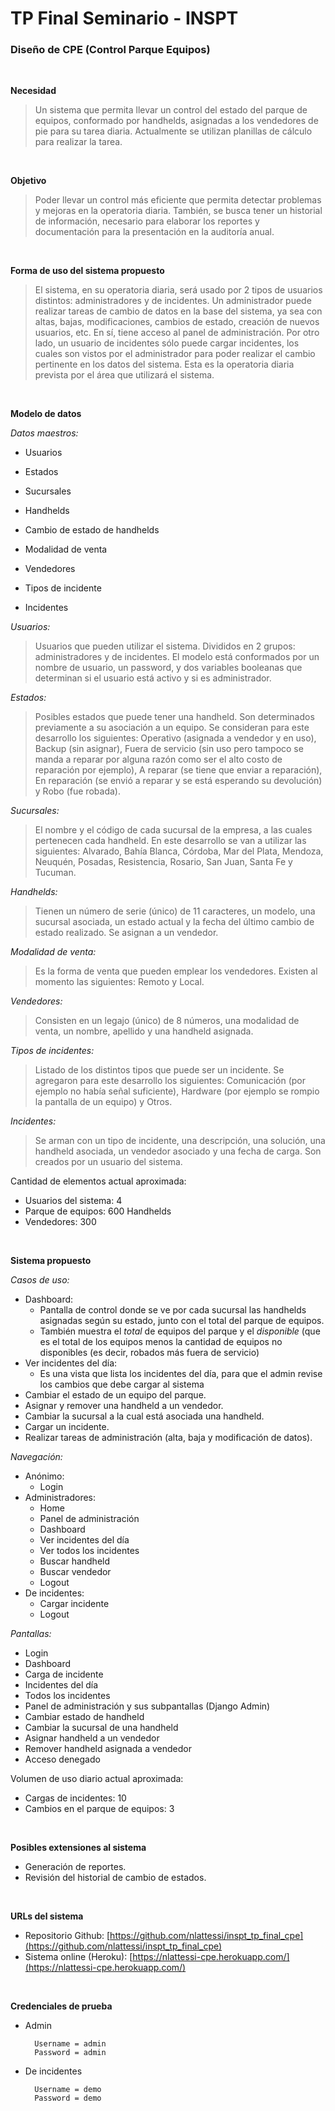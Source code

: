 # TP Final Seminario - INSPT

### Diseño de CPE (Control Parque Equipos)

<br>

**Necesidad**

> Un sistema que permita llevar un control del estado del parque de equipos, conformado por handhelds, asignadas a los vendedores de pie para su tarea diaria. Actualmente se utilizan planillas de cálculo para realizar la tarea.

<br>

**Objetivo**

> Poder llevar un control más eficiente que permita detectar problemas y mejoras en la operatoria diaria. También, se busca tener un historial de información, necesario para elaborar los reportes y documentación para la presentación en la auditoría anual.

<br>

**Forma de uso del sistema propuesto**

> El sistema, en su operatoria diaria, será usado por 2 tipos de usuarios distintos: administradores y de incidentes. Un administrador puede realizar tareas de cambio de datos en la base del sistema, ya sea con altas, bajas, modificaciones, cambios de estado, creación de nuevos usuarios, etc. En sí, tiene acceso al panel de administración. Por otro lado, un usuario de incidentes sólo puede cargar incidentes, los cuales son vistos por el administrador para poder realizar el cambio pertinente en los datos del sistema. Esta es la operatoria diaria prevista por el área que utilizará el sistema.

<br>

**Modelo de datos**

*Datos maestros:*

* Usuarios

* Estados

* Sucursales

* Handhelds

* Cambio de estado de handhelds

* Modalidad de venta

* Vendedores

* Tipos de incidente

* Incidentes

*Usuarios:*
> Usuarios que pueden utilizar el sistema. Divididos en 2 grupos: administradores y de incidentes. El modelo está conformados por un nombre de usuario, un password, y dos variables booleanas que determinan si el usuario está activo y si es administrador.

*Estados:*
> Posibles estados que puede tener una handheld. Son determinados previamente a su asociación a un equipo. Se consideran para este desarrollo los siguientes: Operativo (asignada a vendedor y en uso), Backup (sin asignar), Fuera de servicio (sin uso pero tampoco se manda a reparar por alguna razón como ser el alto costo de reparación por ejemplo), A reparar (se tiene que enviar a reparación), En reparación (se envió a reparar y se está esperando su devolución) y Robo (fue robada).

*Sucursales:*
> El nombre y el código de cada sucursal de la empresa, a las cuales
> pertenecen cada handheld. En este desarrollo se van a utilizar las
> siguientes: Alvarado, Bahía Blanca, Córdoba, Mar del Plata, Mendoza,
> Neuquén, Posadas, Resistencia, Rosario, San Juan, Santa Fe y Tucuman.

*Handhelds:*
> Tienen un número de serie (único) de 11 caracteres, un modelo, una
> sucursal asociada, un estado actual y la fecha del último cambio de
> estado realizado. Se asignan a un vendedor.

*Modalidad de venta:*
> Es la forma de venta que pueden emplear los vendedores. Existen al
> momento las siguientes: Remoto y Local.

*Vendedores:*
> Consisten en un legajo (único) de 8 números, una modalidad de venta,
> un nombre, apellido y una handheld asignada.

*Tipos de incidentes:*
> Listado de los distintos tipos que puede ser un incidente. Se
> agregaron para este desarrollo los siguientes: Comunicación (por
> ejemplo no había señal suficiente), Hardware (por ejemplo se rompio la
> pantalla de un equipo) y Otros.

*Incidentes:*
> Se arman con un tipo de incidente, una descripción, una solución, una
> handheld asociada, un vendedor asociado y una fecha de carga. Son
> creados por un usuario del sistema.

Cantidad de elementos actual aproximada:

 - Usuarios del sistema: 4
 - Parque de equipos: 600 Handhelds 
 - Vendedores: 300

<br>

**Sistema propuesto**

*Casos de uso:*

* Dashboard:
    * Pantalla de control donde se ve por cada sucursal las handhelds asignadas según su estado, junto con el total del parque de equipos.
    * También muestra el *total* de equipos del parque y el *disponible* (que es el total de los equipos menos la cantidad de equipos no disponibles (es decir, robados más fuera de servicio)
* Ver incidentes del día:
    * Es una vista que lista los incidentes del día, para que el admin revise los cambios que debe cargar al sistema
* Cambiar el estado de un equipo del parque.
* Asignar y remover una handheld a un vendedor.
* Cambiar la sucursal a la cual está asociada una handheld.
* Cargar un incidente.
* Realizar tareas de administración (alta, baja y modificación de datos).

*Navegación:*

* Anónimo:
    * Login
* Administradores:
    * Home
    * Panel de administración
    * Dashboard
    * Ver incidentes del día
    * Ver todos los incidentes
    * Buscar handheld
    * Buscar vendedor
    * Logout
* De incidentes:
    * Cargar incidente
    * Logout

*Pantallas:*

* Login
* Dashboard
* Carga de incidente
* Incidentes del día
* Todos los incidentes
* Panel de administración y sus subpantallas (Django Admin)
* Cambiar estado de handheld
* Cambiar la sucursal de una handheld
* Asignar handheld a un vendedor
* Remover handheld asignada a vendedor
* Acceso denegado

Volumen de uso diario actual aproximada:

- Cargas de incidentes: 10
- Cambios en el parque de equipos: 3

<br>

**Posibles extensiones al sistema**

* Generación de reportes.
* Revisión del historial de cambio de estados.

<br>

**URLs del sistema**

* Repositorio Github: [https://github.com/nlattessi/inspt_tp_final_cpe](https://github.com/nlattessi/inspt_tp_final_cpe)
* Sistema online (Heroku): [https://nlattessi-cpe.herokuapp.com/](https://nlattessi-cpe.herokuapp.com/)

<br>

**Credenciales de prueba**

* Admin
	    
	    Username = admin
	    Password = admin
    
* De incidentes
	    
	    Username = demo
	    Password = demo
    
